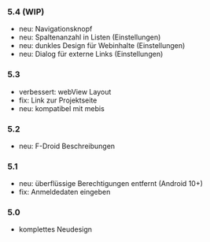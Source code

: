 ### 5.4 (WIP)
- neu: Navigationsknopf
- neu: Spaltenanzahl in Listen (Einstellungen)
- neu: dunkles Design für Webinhalte (Einstellungen)
- neu: Dialog für externe Links (Einstellungen)

### 5.3
- verbessert: webView Layout
- fix: Link zur Projektseite
- neu: kompatibel mit mebis

### 5.2
- neu: F-Droid Beschreibungen

### 5.1
- neu: überflüssige Berechtigungen entfernt (Android 10+)
- fix: Anmeldedaten eingeben

### 5.0
- komplettes Neudesign